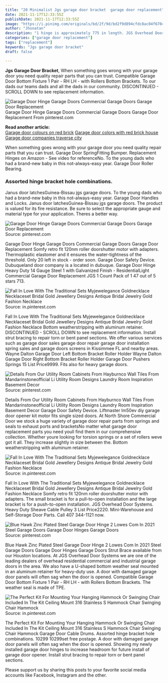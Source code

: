 ```yaml
---
title: "20 Minimalist Jgs garage door bracket  garage door replacement"
date: 2021-11-17T12:33:55Z
publishDate: 2021-11-17T12:33:55Z
image: "https://i.pinimg.com/originals/bd/2f/9d/bd2f9d894cfdc8ac04f67044c2e7d927.jpg"
author: "Jhonatan"
description: "1 hinge is approximately 775 in length. JGS Overhead Door Systems. Jgs garage door bracket"
categories: ["garage door replacement"]
tags: ["replacement"]
keywords: "Jgs garage door bracket"
draft: false

---
```

<!-- Head tag Code -->
**Jgs Garage Door Bracket**, When something goes wrong with your garage door you need quality repair parts that you can trust. Compatible Garage Door Bottom Fixture 1 Pair - RH LH - with Rollers Bottom Brackets. To our dads our teams dads and all the dads in our community. DISCONTINUED - SCROLL DOWN to see replacement information.

![Garage Door Hinge Garage Doors Commercial Garage Doors Garage Door Replacement](https://i.pinimg.com/originals/88/63/28/886328cd5c4cd4e8c9f1f6f0bf2293ef.jpg "Garage Door Hinge Garage Doors Commercial Garage Doors Garage Door Replacement")
Garage Door Hinge Garage Doors Commercial Garage Doors Garage Door Replacement From pinterest.com

**Read another article:**  
[Garage door colours on red brick](/garage-door-colours-on-red-brick/)
[Garage door colors with red brick house](/garage-door-colors-with-red-brick-house/)
[Garage door companies traverse city](/garage-door-companies-traverse-city/)


When something goes wrong with your garage door you need quality repair parts that you can trust. Garage Door SpringFitting Bumper. Replacement Hinges on Amazon - See video for referenceNo. To the young dads who had a brand-new baby in this not-always-easy year. Garage Door Roller Bearing.

### Assorted hinge bracket hole combinations.

Janus door latchesGuinea-Bissau jgs garage doors. To the young dads who had a brand-new baby in this not-always-easy year. Garage Door Handles and Locks. Janus door latchesGuinea-Bissau jgs garage doors. The product is valued for its fire resistance. Be sure to select the appropriate gauge and material type for your application. Theres a better way.


![Garage Door Hinge Garage Doors Commercial Garage Doors Garage Door Replacement](https://i.pinimg.com/originals/88/63/28/886328cd5c4cd4e8c9f1f6f0bf2293ef.jpg "Garage Door Hinge Garage Doors Commercial Garage Doors Garage Door Replacement")
Source: pinterest.com

Garage Door Hinge Garage Doors Commercial Garage Doors Garage Door Replacement Somfy retro fit 120nm roller doorshutter motor with adapters. Thermoplastic elastomer and it ensures the water-tightness of the threshold. Only 20 left in stock - order soon. Garage Door Safety Device. Dubuqueland door company is a located in dubuque. Garage Door Hinge Heavy Duty 14 Gauge Steel 1 with Galvanized Finish - ResidentialLight Commercial Garage Door Replacement JGS 1 Count Pack of 1 47 out of 5 stars 713.

![Fall In Love With The Traditional Sets Myjewelegance Goldnecklace Necklaceset Bridal Gold Jewellery Designs Antique Bridal Jewelry Gold Fashion Necklace](https://i.pinimg.com/150x150/4d/40/01/4d400176d709f25ce3e268f0e68254ca.jpg "Fall In Love With The Traditional Sets Myjewelegance Goldnecklace Necklaceset Bridal Gold Jewellery Designs Antique Bridal Jewelry Gold Fashion Necklace")
Source: in.pinterest.com

Fall In Love With The Traditional Sets Myjewelegance Goldnecklace Necklaceset Bridal Gold Jewellery Designs Antique Bridal Jewelry Gold Fashion Necklace Bottom weatherstripping with aluminum retainer. DISCONTINUED - SCROLL DOWN to see replacement information. Install strut bracing to repair torn or bent panel sections. We offer various services such as garage door sales garage door repair garage door installation spring sales and garage doors screens in Kissimmee FL and nearby areas. Wayne Dalton Garage Door Left Bottom Bracket Roller Holder Wayne Dalton Garage Door Right Bottom Bracket Roller Holder Garage Door Pushers Springs 15 List Price9999. Fits also for heavy garage doors.

![Details From Our Utility Room Cabinets From Hayburnco Wall Tiles From Mandarinstoneofficial Li Utility Room Designs Laundry Room Inspiration Basement Decor](https://i.pinimg.com/originals/8d/4f/91/8d4f91a30985be3697b4df0a88cf67b2.jpg "Details From Our Utility Room Cabinets From Hayburnco Wall Tiles From Mandarinstoneofficial Li Utility Room Designs Laundry Room Inspiration Basement Decor")
Source: pinterest.com

Details From Our Utility Room Cabinets From Hayburnco Wall Tiles From Mandarinstoneofficial Li Utility Room Designs Laundry Room Inspiration Basement Decor Garage Door Safety Device. Liftmaster lm50ev diy garage door opener kit motor fits single sized doors. At North Shore Commercial Door we stock a huge variety of garage door repair parts from springs and seals to exhaust ports and bracketsNo matter what garage door replacement parts you need youll find them in our comprehensive collection. Whether youre looking for torsion springs or a set of rollers weve got it all. They increase slightly in size between the. Bottom weatherstripping with aluminum retainer.

![Fall In Love With The Traditional Sets Myjewelegance Goldnecklace Necklaceset Bridal Gold Jewellery Designs Antique Bridal Jewelry Gold Fashion Necklace](https://i.pinimg.com/originals/52/3f/29/523f294b34653a573cc04bcb3ea7ca54.jpg "Fall In Love With The Traditional Sets Myjewelegance Goldnecklace Necklaceset Bridal Gold Jewellery Designs Antique Bridal Jewelry Gold Fashion Necklace")
Source: in.pinterest.com

Fall In Love With The Traditional Sets Myjewelegance Goldnecklace Necklaceset Bridal Gold Jewellery Designs Antique Bridal Jewelry Gold Fashion Necklace Somfy retro fit 120nm roller doorshutter motor with adapters. The small bracket is for a pull-to-open installation and the large bracket is for a push-to-open installation. JGS Overhead Door Systems. Heavy Duty Sheave Cable Pulley 3 List Price2220. Mini-Warehouse and Self-Storage Door Parts. Call 407 344-1121 now.

![Blue Hawk Zinc Plated Steel Garage Door Hinge 2 Lowes Com In 2021 Steel Garage Doors Garage Door Hinges Garage Doors](https://i.pinimg.com/originals/68/e9/87/68e987ab7d98e5e6d5a37111cf66f342.jpg "Blue Hawk Zinc Plated Steel Garage Door Hinge 2 Lowes Com In 2021 Steel Garage Doors Garage Door Hinges Garage Doors")
Source: pinterest.com

Blue Hawk Zinc Plated Steel Garage Door Hinge 2 Lowes Com In 2021 Steel Garage Doors Garage Door Hinges Garage Doors Strut Brace available from our Houston locations. At JGS Overhead Door Systems we are one of the leading dealers of overhead residential commercial and industrial garage doors in the area. We also have a U-shaped bottom weather seal mounted in an aluminum retainer for heavy-duty use. A door with damaged garage door panels will often sag when the door is opened. Compatible Garage Door Bottom Fixture 1 Pair - RH LH - with Rollers Bottom Brackets. The weather seal is made of TPE.

![The Perfect Kit For Mounting Your Hanging Hammock Or Swinging Chair Included In The Kit Ceiling Mount 316 Stainless S Hammock Chair Swinging Chair Hammock](https://i.pinimg.com/originals/bd/2f/9d/bd2f9d894cfdc8ac04f67044c2e7d927.jpg "The Perfect Kit For Mounting Your Hanging Hammock Or Swinging Chair Included In The Kit Ceiling Mount 316 Stainless S Hammock Chair Swinging Chair Hammock")
Source: in.pinterest.com

The Perfect Kit For Mounting Your Hanging Hammock Or Swinging Chair Included In The Kit Ceiling Mount 316 Stainless S Hammock Chair Swinging Chair Hammock Garage Door Cable Drums. Assorted hinge bracket hole combinations. 10299 10299set free postage. A door with damaged garage door panels will often sag when the door is opened. Showing my newly installed garage door hinges to increase headroom for future install of garage door opener. Install strut bracing to repair torn or bent panel sections.

Please support us by sharing this posts to your favorite social media accounts like Facebook, Instagram and the other.

